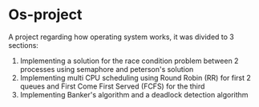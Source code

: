 # Os-project
A project regarding how operating system works, it was divided to 3 sections:
1) Implementing a solution for the race condition problem between 2 processes using semaphore and peterson's solution
2) Implementing multi CPU scheduling using Round Robin (RR) for first 2 queues and First Come First Served (FCFS) for the third
3) Implementing Banker's algorithm and a deadlock detection algorithm
